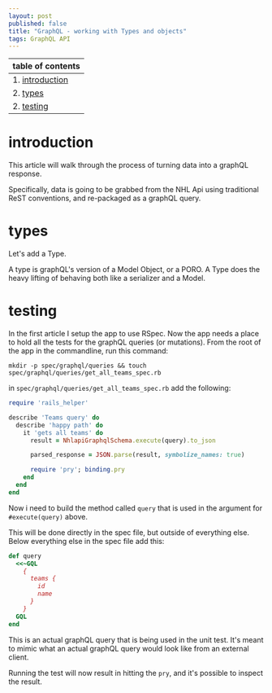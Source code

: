 ```yaml
---
layout: post
published: false
title: "GraphQL - working with Types and objects"
tags: GraphQL API
---
```


| table of contents                |
| -------------------------------- |
| 1. [introduction](#introduction) |
| 2. [types](#types)               |
| 2. [testing](#testing)           |

# introduction

This article will walk through the process of turning data into a graphQL response.

Specifically, data is going to be grabbed from the NHL Api using traditional ReST conventions, and re-packaged as a graphQL query.

# types

Let's add a Type.

A type is graphQL's version of a Model Object, or a PORO. A Type does the heavy lifting of behaving both like a serializer and a Model.

# testing

In the first article I setup the app to use RSpec. Now the app needs a place to hold all the tests for the graphQL queries (or mutations). From the root of the app in the commandline, run this command:

```
mkdir -p spec/graphql/queries && touch spec/graphql/queries/get_all_teams_spec.rb
```

in `spec/graphql/queries/get_all_teams_spec.rb` add the following:

```ruby
require 'rails_helper'

describe 'Teams query' do
  describe 'happy path' do
    it 'gets all teams' do
      result = NhlapiGraphqlSchema.execute(query).to_json

      parsed_response = JSON.parse(result, symbolize_names: true)

      require 'pry'; binding.pry
    end
  end
end
```

Now i need to build the method called `query` that is used in the argument for `#execute(query)` above.

This will be done directly in the spec file, but outside of everything else. Below everything else in the spec file add this:

```ruby
def query
  <<~GQL
    {
      teams {
        id
        name
      }
    }
  GQL
end
```

This is an actual graphQL query that is being used in the unit test. It's meant to mimic what an actual graphQL query would look like from an external client.

Running the test will now result in hitting the `pry`, and it's possible to inspect the result.
